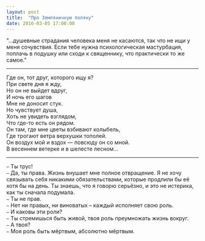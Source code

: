 ```yaml
---
layout: post
title:  "Про Земляничную поляну"
date: 2016-03-05 17:00:00
---
```


"...душевные страдания человека меня не касаются, так что не ищи у меня сочувствия. Если тебе нужна психологическая мастурбация, поплачь в подушку или сходи к священнику, что практически то же самое."

***

Где он, тот друг, которого ищу я?<br/>
При свете дня я жду,<br/>
Но он не выйдет вдруг,<br/>
И ночь его шагов<br/>
Мне не доносит стук.<br/>
Но чувствует душа,<br/>
Хоть не увидеть взглядом,<br/>
Что где-то есть он рядом.<br/>
Он там, где мне цветы взбивают колыбель,<br/>
Где трогают ветра верхушки тополей.<br/>
Он воздух мой и вздох — повсюду он со мной.<br/>
В весеннем ветерке и в шелесте лесном...<br/>

***

`—` Ты трус!<br/>
`—` Да, ты права. Жизнь внушает мне полное отвращение. Я не хочу связывать себя никакими обязательствами, которые продлили бы её хотя бы на день. Ты знаешь, что я говорю серьёзно, и это не истерика, как ты сначала подумала.<br/>
`—` Ты не прав.<br/>
`—` Нет ни правых, ни виноватых – каждый исполняет свою роль.<br/>
`—` И каковы эти роли?<br/>
`—` Ты стремишься быть живой, твоя роль преумножать жизнь вокруг.<br/>
`—` А твоя?<br/>
`—` Моя роль быть мёртвым, абсолютно мёртвым.<br/>
